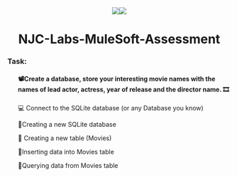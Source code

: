 <div align="center" ><img src="https://img.shields.io/badge/Python-FFD43B?style=for-the-badge&logo=python&logoColor=darkgreen"><img src="https://img.shields.io/badge/SQLite-07405E?style=for-the-badge&logo=sqlite&logoColor=white"></div>
<h1 align="center">NJC-Labs-MuleSoft-Assessment</h1>
<h3>Task:</h3>
<ul><h4>   📽️Create a database, store your interesting movie names with the names of lead actor, actress, year of release and the director name. 🎞️</h4>
      <p>💻 Connect to the SQLite database (or any Database you know)</p>
      <p> 📂Creating a new SQLite database </p>
      <p> 🎥 Creating a new table (Movies)<p>
      <p> 📑Inserting data into Movies table<p>
      <p> 🧍Querying data from Movies table </li> <p>
